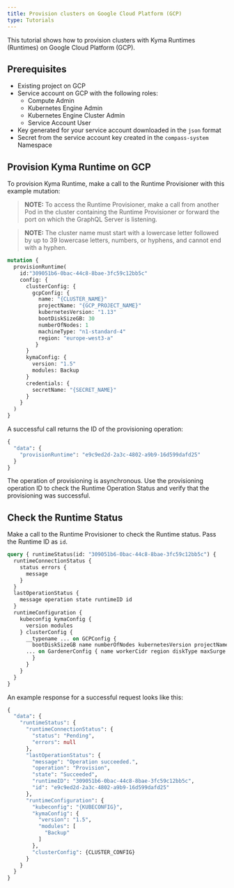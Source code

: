 ```yaml
---
title: Provision clusters on Google Cloud Platform (GCP)
type: Tutorials
---
```


This tutorial shows how to provision clusters with Kyma Runtimes (Runtimes) on Google Cloud Platform (GCP).

## Prerequisites

- Existing project on GCP
- Service account on GCP with the following roles:
    * Compute Admin
    * Kubernetes Engine Admin
    * Kubernetes Engine Cluster Admin
    * Service Account User
- Key generated for your service account downloaded in the `json` format
- Secret from the service account key created in the `compass-system` Namespace

## Provision Kyma Runtime on GCP

To provision Kyma Runtime, make a call to the Runtime Provisioner with this example mutation:

> **NOTE:** To access the Runtime Provisioner, make a call from another Pod in the cluster containing the Runtime Provisioner or forward the port on which the GraphQL Server is listening.

> **NOTE:** The cluster name must start with a lowercase letter followed by up to 39 lowercase letters, numbers, or hyphens, and cannot end with a hyphen.

```graphql
mutation { 
  provisionRuntime(
    id:"309051b6-0bac-44c8-8bae-3fc59c12bb5c" 
    config: {
      clusterConfig: {
        gcpConfig: {
          name: "{CLUSTER_NAME}"
          projectName: "{GCP_PROJECT_NAME}"
          kubernetesVersion: "1.13"
          bootDiskSizeGB: 30
          numberOfNodes: 1
          machineType: "n1-standard-4"
          region: "europe-west3-a"
         }
      }
      kymaConfig: {
        version: "1.5"
        modules: Backup
      }
      credentials: {
        secretName: "{SECRET_NAME}"
      }
    }
  )
}
```

A successful call returns the ID of the provisioning operation:

```graphql
{
  "data": {
    "provisionRuntime": "e9c9ed2d-2a3c-4802-a9b9-16d599dafd25"
  }
}
```

The operation of provisioning is asynchronous. Use the provisioning operation ID to check the Runtime Operation Status and verify that the provisioning was successful. 

## Check the Runtime Status

Make a call to the Runtime Provisioner to check the Runtime status. Pass the Runtime ID as `id`. 

```graphql
query { runtimeStatus(id: "309051b6-0bac-44c8-8bae-3fc59c12bb5c") {
  runtimeConnectionStatus {
    status errors {
      message
    } 
  } 
  lastOperationStatus {
    message operation state runtimeID id
  } 
  runtimeConfiguration {
    kubeconfig kymaConfig {
      version modules 
    } clusterConfig {
      __typename ... on GCPConfig {
        bootDiskSizeGB name numberOfNodes kubernetesVersion projectName machineType zone region }
      ... on GardenerConfig { name workerCidr region diskType maxSurge nodeCount volumeSizeGB projectName machineType targetSecret autoScalerMin autoScalerMax provider maxUnavailable kubernetesVersion 
        } 
      } 
    } 
  } 
}
```

An example response for a successful request looks like this:

```graphql
{
  "data": {
    "runtimeStatus": {
      "runtimeConnectionStatus": {
        "status": "Pending",
        "errors": null
      },
      "lastOperationStatus": {
        "message": "Operation succeeded.",
        "operation": "Provision",
        "state": "Succeeded",
        "runtimeID": "309051b6-0bac-44c8-8bae-3fc59c12bb5c",
        "id": "e9c9ed2d-2a3c-4802-a9b9-16d599dafd25"
      },
      "runtimeConfiguration": {
        "kubeconfig": "{KUBECONFIG}",
        "kymaConfig": {
          "version": "1.5",
          "modules": [
            "Backup"
          ]
        },
        "clusterConfig": {CLUSTER_CONFIG}
      }
    }
  }
}
``` 